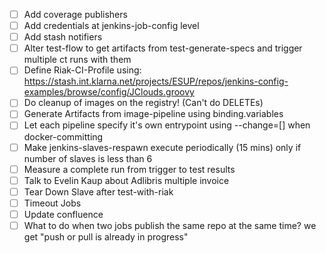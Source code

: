  - [ ] Add coverage publishers
 - [ ] Add credentials at jenkins-job-config level
 - [ ] Add stash notifiers
 - [ ] Alter test-flow to get artifacts from test-generate-specs and trigger multiple ct runs with them
 - [ ] Define Riak-CI-Profile using: https://stash.int.klarna.net/projects/ESUP/repos/jenkins-config-examples/browse/config/JClouds.groovy
 - [ ] Do cleanup of images on the registry! (Can't do DELETEs)
 - [ ] Generate Artifacts from image-pipeline using binding.variables
 - [ ] Let each pipeline specify it's own entrypoint using --change=[] when docker-committing
 - [ ] Make jenkins-slaves-respawn execute periodically (15 mins) only if number of slaves is less than 6
 - [ ] Measure a complete run from trigger to test results
 - [ ] Talk to Evelin Kaup about Adlibris multiple invoice
 - [ ] Tear Down Slave after test-with-riak
 - [ ] Timeout Jobs
 - [ ] Update confluence
 - [ ] What to do when two jobs publish the same repo at the same time? we get "push or pull is already in progress"
